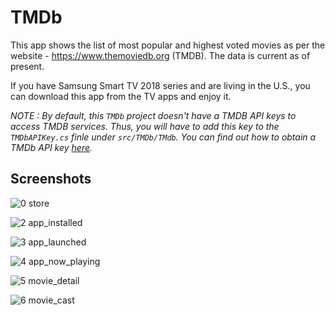 # TMDb

This app shows the list of most popular and highest voted movies as per the website - https://www.themoviedb.org (TMDB). The data is current as of present.

If you have Samsung Smart TV 2018 series and are living in the U.S., you can download this app from the TV apps and enjoy it.

_NOTE : By default, this `TMDb` project doesn't have a TMDB API keys to access TMDB services. Thus, you will have to add this key to the `TMDbAPIKey.cs` finle under `src/TMDb/TMdb`. You can find out how to obtain a TMDb API key [here](https://developers.themoviedb.org/3/getting-started/authentication)._

## Screenshots

![0 store](https://user-images.githubusercontent.com/1029134/45856516-d5382680-bd8f-11e8-8555-bf459ade941a.png)

![2 app_installed](https://user-images.githubusercontent.com/1029134/45856542-e4b76f80-bd8f-11e8-8130-480d4661515c.png)

![3 app_launched](https://user-images.githubusercontent.com/1029134/45856544-e5500600-bd8f-11e8-8579-ba4bb1db7a9a.png)

![4 app_now_playing](https://user-images.githubusercontent.com/1029134/45856546-e5e89c80-bd8f-11e8-9329-1d4c2fa29669.png)

![5 movie_detail](https://user-images.githubusercontent.com/1029134/45856553-ea14ba00-bd8f-11e8-8977-ca71f73bbe97.png)

![6 movie_cast](https://user-images.githubusercontent.com/1029134/45856556-eb45e700-bd8f-11e8-9b3d-03bd7cec8c23.png)

